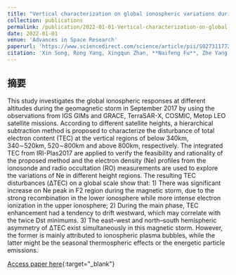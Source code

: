 ```yaml
---
title: "Vertical characterization on global ionospheric variations during the magnetic storm in September 2017 with hierarchical subtraction method"
collection: publications
permalink: /publication/2022-01-01-Vertical-characterization-on-global-ionospheric-variations-during-the-magnetic-storm-in-September-2017-with-hierarchical-subtraction-method
date: 2022-01-01
venue: 'Advances in Space Research'
paperurl: 'https://www.sciencedirect.com/science/article/pii/S0273117721008838'
citation: 'Xin Song, Rong Yang, Xingqun Zhan, **Naifeng Fu**, Zhe Yang, Xumin Yu &quot;Vertical characterization on global ionospheric variations during the magnetic storm in September 2017 with hierarchical subtraction method.&quot; Advances in Space Research, 2022.'
---
```

## 摘要

This study investigates the global ionospheric responses at different altitudes during the geomagnetic storm in September 2017 by using the observations from IGS GIMs and GRACE, TerraSAR-X, COSMIC, Metop LEO satellite missions. According to different satellite heights, a hierarchical subtraction method is proposed to characterize the disturbance of total electron content (TEC) at the vertical regions of below 340km, 340∼520km, 520∼800km and above 800km, respectively. The integrated TEC from IRI-Plas2017 are applied to verify the feasibility and rationality of the proposed method and the electron density (Ne) profiles from the ionosonde and radio occultation (RO) measurements are used to explore the variations of Ne in different height regions. The resulting TEC disturbances (ΔTEC) on a global scale show that: 1) There was significant increase on Ne peak in F2 region during the magnetic storm, due to the strong recombination in the lower ionosphere while more intense electron ionization in the upper ionosphere; 2) During the main phase, TEC enhancement had a tendency to drift westward, which may correlate with the twice Dst minimums. 3) The east–west and north–south hemispheric asymmetry of ΔTEC exist simultaneously in this magnetic storm. However, the former is mainly attributed to ionospheric plasma bubbles, while the latter might be the seasonal thermospheric effects or the energetic particle emissions.

[Access paper here](https://www.sciencedirect.com/science/article/pii/S0273117721008838){\:target="_blank"}
